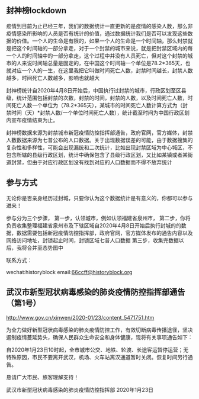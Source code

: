 ## 封神榜lockdown
疫情到目前为止已经三年，我们的数据统计一直更新的是疫情的感染人数，那么非疫情感染所影响的人员是否有统计的价值，通过数据统计我们是否可以发现这些数据的价值。一个人的生命是有限的，如果一个人的生命是一个时间轴，那么封禁就是把这个时间轴的一部分拿走，对于一个封禁的城市来说，就是把封禁区域内的每一个人的时间轴中的一部分拿走，这个过程中并没有人员死亡，但对这个封禁的城市的人来说时间轴总量是固定的，在中国这个时间轴一个单位是78.2*365天，也就对应一个人的一生，在这里我把它叫做时间死亡人数，封禁时间越长，封禁人数越多，时间死亡人数越多，影响也就越大

封神榜统计自2020年4月8日开始后，中国执行过封禁的城市，行政区划至区县级，统计范围包括封禁的次数，封禁的时间，封禁的人数，以及时间死亡人数，时间死亡人数一个单位为（78.2*365天），某城市的时间死亡人数计算方式为（封禁时间（天）*封禁人数/一个单位时间死亡人数），统计截至时间为中国行政区划内宣布疫情结束为止。

封神榜数据来源为封禁城市新冠疫情防控指挥部通告，政府官网，官方媒体，封禁人数数据来源为七普公布的人口数据。关于出现数据误差的可能，由于数据搜集的复杂性和多样性，可能会出现漏统和二次统计，比如出现封禁区域为中心城区，不包含所辖的县级行政区划，统计中确保包含了县级行政区划，又比如某镇或者某街道封禁，但由于对应行政区划没有找到对应的人口数据而不得不放弃统计

## 参与方式
无论你是否亲身经历过封城，只要你认为这个数据统计是有意义的，你都可以参与进来！

参与分为三个步骤，
第一步，认领城市，例如认领福建省泉州市，
第二步，你将负责收集整理福建省泉州市及下辖区域自2020年4月8日开始后执行封城的的数据，数据需要包括新冠疫情防控指挥部，政府官网，官方媒体发布的通告内容以及网络访问地址，封锁起止时间，封锁区域七普人口数据
第三步，收集完数据以后，我将合并至态势图中

联系方式：

wechat:historyblock   email:66ccff@historyblock.org

## 武汉市新型冠状病毒感染的肺炎疫情防控指挥部通告（第1号）
http://www.gov.cn/xinwen/2020-01/23/content_5471751.htm

为全力做好新型冠状病毒感染的肺炎疫情防控工作，有效切断病毒传播途径，坚决遏制疫情蔓延势头，确保人民群众生命安全和身体健康，现将有关事项通告如下：

自2020年1月23日10时起，全市城市公交、地铁、轮渡、长途客运暂停运营；无特殊原因，市民不要离开武汉，机场、火车站离汉通道暂时关闭。恢复时间另行通告。

恳请广大市民、旅客理解支持！

武汉市新型冠状病毒感染的肺炎疫情防控指挥部
2020年1月23日
